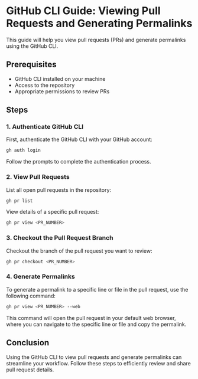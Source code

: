 # GitHub CLI Guide: Viewing Pull Requests and Generating Permalinks

This guide will help you view pull requests (PRs) and generate permalinks using the GitHub CLI.

## Prerequisites

- GitHub CLI installed on your machine
- Access to the repository
- Appropriate permissions to review PRs

## Steps

### 1. Authenticate GitHub CLI

First, authenticate the GitHub CLI with your GitHub account:

```sh
gh auth login
```

Follow the prompts to complete the authentication process.

### 2. View Pull Requests

List all open pull requests in the repository:

```sh
gh pr list
```

View details of a specific pull request:

```sh
gh pr view <PR_NUMBER>
```

### 3. Checkout the Pull Request Branch

Checkout the branch of the pull request you want to review:

```sh
gh pr checkout <PR_NUMBER>
```

### 4. Generate Permalinks

To generate a permalink to a specific line or file in the pull request, use the following command:

```sh
gh pr view <PR_NUMBER> --web
```

This command will open the pull request in your default web browser, where you can navigate to the specific line or file and copy the permalink.

## Conclusion

Using the GitHub CLI to view pull requests and generate permalinks can streamline your workflow. Follow these steps to efficiently review and share pull request details.
